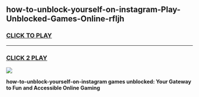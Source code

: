 
## how-to-unblock-yourself-on-instagram-Play-Unblocked-Games-Online-rfljh
<h3>
<a href="https://premium76.site?title=how-to-unblock-yourself-on-instagram&ref=25A">CLICK TO PLAY</a></h3>
<hr>

<h3>
<a href="https://premium76.site?title=how-to-unblock-yourself-on-instagram&ref=25A">CLICK 2 PLAY</a>
  
</h3>

<a href="https://premium76.site?title=how-to-unblock-yourself-on-instagram&ref=25A"><img src="https://clearcache.store/games.png"></a>


**how-to-unblock-yourself-on-instagram games unblocked: Your Gateway to Fun and Accessible Online Gaming**
